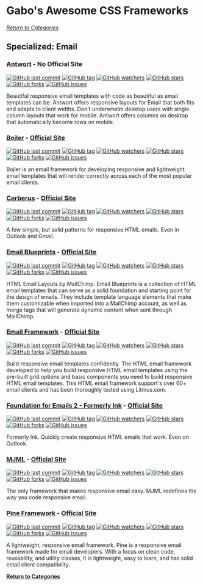 # Gabo's Awesome CSS Frameworks

[_Return to Categories_](readme.md)


## Specialized: Email


### [Antwort](https://github.com/InterNations/antwort) - No Official Site

[![GitHub last commit](https://img.shields.io/github/last-commit/InterNations/antwort.svg?style=flat-square)]()
[![GitHub tag](https://img.shields.io/github/tag/InterNations/antwort.svg?style=flat-square)]()
[![GitHub watchers](https://img.shields.io/github/watchers/InterNations/antwort.svg?style=flat-square)]()
[![GitHub stars](https://img.shields.io/github/stars/InterNations/antwort.svg?style=flat-square)]()
[![GitHub forks](https://img.shields.io/github/forks/InterNations/antwort.svg?style=flat-square)]()
[![GitHub issues](https://img.shields.io/github/issues/InterNations/antwort.svg?style=flat-square)]()

Beautiful responsive email templates with code as beautiful as email
templates can be. Antwort offers responsive layouts for Email that both
fits and adapts to client widths. Don't underwhelm desktop users with
single column layouts that work for mobile. Antwort offers columns on
desktop that automatically become rows on mobile. 


### [Bojler](https://github.com/Slicejack/bojler) - [Official Site](http://bojler.slicejack.com/)

[![GitHub last commit](https://img.shields.io/github/last-commit/Slicejack/bojler.svg?style=flat-square)]()
[![GitHub tag](https://img.shields.io/github/tag/Slicejack/bojler.svg?style=flat-square)]()
[![GitHub watchers](https://img.shields.io/github/watchers/Slicejack/bojler.svg?style=flat-square)]()
[![GitHub stars](https://img.shields.io/github/stars/Slicejack/bojler.svg?style=flat-square)]()
[![GitHub forks](https://img.shields.io/github/forks/Slicejack/bojler.svg?style=flat-square)]()
[![GitHub issues](https://img.shields.io/github/issues/Slicejack/bojler.svg?style=flat-square)]()

Bojler is an email framework for developing responsive and lightweight 
email templates that will render correctly across each of the most
popular email clients.


### [Cerberus](https://github.com/TedGoas/Cerberus) - [Official Site](http://tedgoas.github.io/Cerberus/)

[![GitHub last commit](https://img.shields.io/github/last-commit/TedGoas/Cerberus.svg?style=flat-square)]()
[![GitHub tag](https://img.shields.io/github/tag/TedGoas/Cerberus.svg?style=flat-square)]()
[![GitHub watchers](https://img.shields.io/github/watchers/TedGoas/Cerberus.svg?style=flat-square)]()
[![GitHub stars](https://img.shields.io/github/stars/TedGoas/Cerberus.svg?style=flat-square)]()
[![GitHub forks](https://img.shields.io/github/forks/TedGoas/Cerberus.svg?style=flat-square)]()
[![GitHub issues](https://img.shields.io/github/issues/TedGoas/Cerberus.svg?style=flat-square)]()

A few simple, but solid patterns for responsive HTML emails. Even in
Outlook and Gmail. 


### [Email Blueprints](https://github.com/mailchimp/Email-Blueprints) - [Official Site](http://templates.mailchimp.com/)

[![GitHub last commit](https://img.shields.io/github/last-commit/mailchimp/Email-Blueprints.svg?style=flat-square)]()
[![GitHub tag](https://img.shields.io/github/tag/mailchimp/Email-Blueprints.svg?style=flat-square)]()
[![GitHub watchers](https://img.shields.io/github/watchers/mailchimp/Email-Blueprints.svg?style=flat-square)]()
[![GitHub stars](https://img.shields.io/github/stars/mailchimp/Email-Blueprints.svg?style=flat-square)]()
[![GitHub forks](https://img.shields.io/github/forks/mailchimp/Email-Blueprints.svg?style=flat-square)]()
[![GitHub issues](https://img.shields.io/github/issues/mailchimp/Email-Blueprints.svg?style=flat-square)]()

HTML Email Layouts by MailChimp. Email Blueprints is a collection of
HTML email templates that can serve as a solid foundation and starting
point for the design of emails. They include template language elements
that make them customizable when imported into a MailChimp account, as
well as merge tags that will generate dynamic content when sent through
MailChimp.


### [Email Framework](https://github.com/g13nn/Email-Framework) - [Official Site](http://emailframe.work/)

[![GitHub last commit](https://img.shields.io/github/last-commit/g13nn/Email-Framework.svg?style=flat-square)]()
[![GitHub tag](https://img.shields.io/github/tag/g13nn/Email-Framework.svg?style=flat-square)]()
[![GitHub watchers](https://img.shields.io/github/watchers/g13nn/Email-Framework.svg?style=flat-square)]()
[![GitHub stars](https://img.shields.io/github/stars/g13nn/Email-Framework.svg?style=flat-square)]()
[![GitHub forks](https://img.shields.io/github/forks/g13nn/Email-Framework.svg?style=flat-square)]()
[![GitHub issues](https://img.shields.io/github/issues/g13nn/Email-Framework.svg?style=flat-square)]()

Build responsive email templates confidently. The HTML email framework
developed to help you build responsive HTML email templates using the
pre-built grid options and basic components you need to build responsive
HTML email templates. This HTML email framework support's over 60+ email
clients and has been thoroughly tested using Litmus.com.


### [Foundation for Emails 2 - Formerly Ink](https://github.com/zurb/foundation-emails) - [Official Site](https://foundation.zurb.com/emails.html)

[![GitHub last commit](https://img.shields.io/github/last-commit/zurb/foundation-emails.svg?style=flat-square)]()
[![GitHub tag](https://img.shields.io/github/tag/zurb/foundation-emails.svg?style=flat-square)]()
[![GitHub watchers](https://img.shields.io/github/watchers/zurb/foundation-emails.svg?style=flat-square)]()
[![GitHub stars](https://img.shields.io/github/stars/zurb/foundation-emails.svg?style=flat-square)]()
[![GitHub forks](https://img.shields.io/github/forks/zurb/foundation-emails.svg?style=flat-square)]()
[![GitHub issues](https://img.shields.io/github/issues/zurb/foundation-emails.svg?style=flat-square)]()

Formerly Ink. Quickly create responsive HTML emails that work. Even on
Outlook.


### [MJML](https://github.com/mjmlio/mjml) - [Official Site](https://mjml.io/)

[![GitHub last commit](https://img.shields.io/github/last-commit/mjmlio/mjml.svg?style=flat-square)]()
[![GitHub tag](https://img.shields.io/github/tag/mjmlio/mjml.svg?style=flat-square)]()
[![GitHub watchers](https://img.shields.io/github/watchers/mjmlio/mjml.svg?style=flat-square)]()
[![GitHub stars](https://img.shields.io/github/stars/mjmlio/mjml.svg?style=flat-square)]()
[![GitHub forks](https://img.shields.io/github/forks/mjmlio/mjml.svg?style=flat-square)]()
[![GitHub issues](https://img.shields.io/github/issues/mjmlio/mjml.svg?style=flat-square)]()

The only framework that makes responsive email easy. MJML redefines the
way you code responsive email. 


### [Pine Framework](https://github.com/ThemeMountain/tm-pine) - [Official Site](https://thememountain.github.io/pine/)

[![GitHub last commit](https://img.shields.io/github/last-commit/ThemeMountain/tm-pine.svg?style=flat-square)]()
[![GitHub tag](https://img.shields.io/github/tag/ThemeMountain/tm-pine.svg?style=flat-square)]()
[![GitHub watchers](https://img.shields.io/github/watchers/ThemeMountain/tm-pine.svg?style=flat-square)]()
[![GitHub stars](https://img.shields.io/github/stars/ThemeMountain/tm-pine.svg?style=flat-square)]()
[![GitHub forks](https://img.shields.io/github/forks/ThemeMountain/tm-pine.svg?style=flat-square)]()
[![GitHub issues](https://img.shields.io/github/issues/ThemeMountain/tm-pine.svg?style=flat-square)]()

A lightweight, responsive email framework. Pine is a responsive email
framework made for email developers. With a focus on clean code,
reusability, and utility classes, it is lightweight, easy to learn, and
has solid email client compatibility.



[**Return to Categories**](readme.md)
